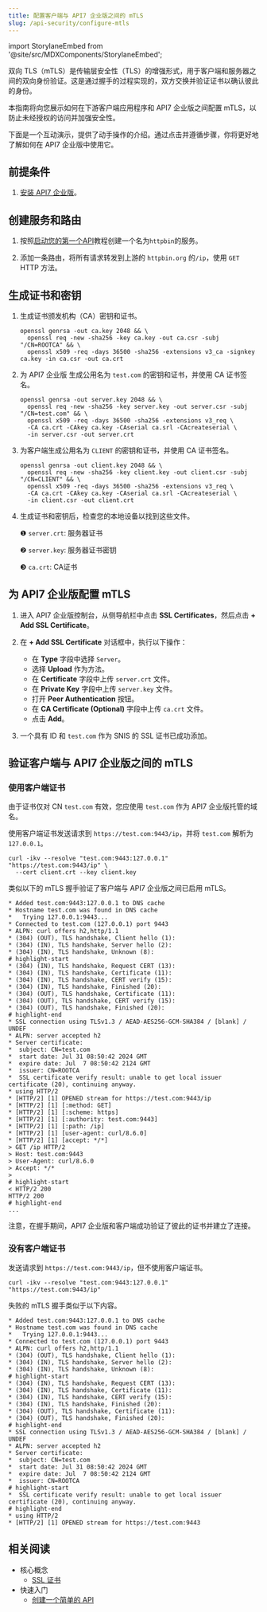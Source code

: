 ```yaml
---
title: 配置客户端与 API7 企业版之间的 mTLS
slug: /api-security/configure-mtls
---
```


import StorylaneEmbed from '@site/src/MDXComponents/StorylaneEmbed';

双向 TLS（mTLS）是传输层安全性（TLS）的增强形式，用于客户端和服务器之间的双向身份验证。这是通过握手的过程实现的，双方交换并验证证书以确认彼此的身份。

本指南将向您展示如何在下游客户端应用程序和 API7 企业版之间配置 mTLS，以防止未经授权的访问并加强安全性。

下面是一个互动演示，提供了动手操作的介绍。通过点击并遵循步骤，你将更好地了解如何在 API7 企业版中使用它。

<StorylaneEmbed src='https://app.storylane.io/demo/id1jfgxj5rgz' />

## 前提条件

1. [安装 API7 企业版](../getting-started/install-api7-ee.md)。

## 创建服务和路由

1. 按照[启动您的第一个API](../getting-started/launch-your-first-api.md)教程创建一个名为`httpbin`的服务。

2. 添加一条路由，将所有请求转发到上游的 `httpbin.org` 的`/ip`，使用 `GET` HTTP 方法。

## 生成证书和密钥

1. 生成证书颁发机构（CA）密钥和证书。

    ```
    openssl genrsa -out ca.key 2048 && \
      openssl req -new -sha256 -key ca.key -out ca.csr -subj "/CN=ROOTCA" && \
      openssl x509 -req -days 36500 -sha256 -extensions v3_ca -signkey ca.key -in ca.csr -out ca.crt
    ```

2. 为 API7 企业版 生成公用名为 `test.com` 的密钥和证书，并使用 CA 证书签名。

    ```
    openssl genrsa -out server.key 2048 && \
      openssl req -new -sha256 -key server.key -out server.csr -subj "/CN=test.com" && \
      openssl x509 -req -days 36500 -sha256 -extensions v3_req \
      -CA ca.crt -CAkey ca.key -CAserial ca.srl -CAcreateserial \
      -in server.csr -out server.crt
    ```

3. 为客户端生成公用名为 `CLIENT` 的密钥和证书，并使用 CA 证书签名。

    ```
    openssl genrsa -out client.key 2048 && \
      openssl req -new -sha256 -key client.key -out client.csr -subj "/CN=CLIENT" && \
      openssl x509 -req -days 36500 -sha256 -extensions v3_req \
      -CA ca.crt -CAkey ca.key -CAserial ca.srl -CAcreateserial \
      -in client.csr -out client.crt
    ```

4. 生成证书和密钥后，检查您的本地设备以找到这些文件。

    ❶ `server.crt`: 服务器证书 
    
    ❷ `server.key`: 服务器证书密钥 
    
    ❸ `ca.crt`: CA证书 

## 为 API7 企业版配置 mTLS

1. 进入 API7 企业版控制台，从侧导航栏中点击 **SSL Certificates**，然后点击 **+ Add SSL Certificate**。

2. 在 **+ Add SSL Certificate** 对话框中，执行以下操作：

     - 在 **Type** 字段中选择 `Server`。
     - 选择 **Upload** 作为方法。
     - 在 **Certificate** 字段中上传 `server.crt` 文件。
     - 在 **Private Key** 字段中上传 `server.key` 文件。
     - 打开 **Peer Authentication** 按钮。
     - 在 **CA Certificate (Optional)** 字段中上传 `ca.crt` 文件。
     - 点击 **Add**。

3. 一个具有 ID 和 `test.com` 作为 SNIS 的 SSL 证书已成功添加。

## 验证客户端与 API7 企业版之间的 mTLS

### 使用客户端证书

由于证书仅对 CN `test.com` 有效，您应使用 `test.com` 作为 API7 企业版托管的域名。

使用客户端证书发送请求到 `https://test.com:9443/ip`，并将 `test.com` 解析为 `127.0.0.1`。

```
curl -ikv --resolve "test.com:9443:127.0.0.1" "https://test.com:9443/ip" \
  --cert client.crt --key client.key
```

类似以下的 mTLS 握手验证了客户端与 API7 企业版之间已启用 mTLS。

```
* Added test.com:9443:127.0.0.1 to DNS cache
* Hostname test.com was found in DNS cache
*   Trying 127.0.0.1:9443...
* Connected to test.com (127.0.0.1) port 9443
* ALPN: curl offers h2,http/1.1
* (304) (OUT), TLS handshake, Client hello (1):
* (304) (IN), TLS handshake, Server hello (2):
* (304) (IN), TLS handshake, Unknown (8):
# highlight-start
* (304) (IN), TLS handshake, Request CERT (13):
* (304) (IN), TLS handshake, Certificate (11):
* (304) (IN), TLS handshake, CERT verify (15):
* (304) (IN), TLS handshake, Finished (20):
* (304) (OUT), TLS handshake, Certificate (11):
* (304) (OUT), TLS handshake, CERT verify (15):
* (304) (OUT), TLS handshake, Finished (20):
# highlight-end
* SSL connection using TLSv1.3 / AEAD-AES256-GCM-SHA384 / [blank] / UNDEF
* ALPN: server accepted h2
* Server certificate:
*  subject: CN=test.com
*  start date: Jul 31 08:50:42 2024 GMT
*  expire date: Jul  7 08:50:42 2124 GMT
*  issuer: CN=ROOTCA
*  SSL certificate verify result: unable to get local issuer certificate (20), continuing anyway.
* using HTTP/2
* [HTTP/2] [1] OPENED stream for https://test.com:9443/ip
* [HTTP/2] [1] [:method: GET]
* [HTTP/2] [1] [:scheme: https]
* [HTTP/2] [1] [:authority: test.com:9443]
* [HTTP/2] [1] [:path: /ip]
* [HTTP/2] [1] [user-agent: curl/8.6.0]
* [HTTP/2] [1] [accept: */*]
> GET /ip HTTP/2
> Host: test.com:9443
> User-Agent: curl/8.6.0
> Accept: */*
> 
# highlight-start
< HTTP/2 200 
HTTP/2 200 
# highlight-end
...
```

注意，在握手期间，API7 企业版和客户端成功验证了彼此的证书并建立了连接。

### 没有客户端证书

发送请求到 `https://test.com:9443/ip`，但不使用客户端证书。

```
curl -ikv --resolve "test.com:9443:127.0.0.1" "https://test.com:9443/ip"
```

失败的 mTLS 握手类似于以下内容。

```
* Added test.com:9443:127.0.0.1 to DNS cache
* Hostname test.com was found in DNS cache
*   Trying 127.0.0.1:9443...
* Connected to test.com (127.0.0.1) port 9443
* ALPN: curl offers h2,http/1.1
* (304) (OUT), TLS handshake, Client hello (1):
* (304) (IN), TLS handshake, Server hello (2):
* (304) (IN), TLS handshake, Unknown (8):
# highlight-start
* (304) (IN), TLS handshake, Request CERT (13):
* (304) (IN), TLS handshake, Certificate (11):
* (304) (IN), TLS handshake, CERT verify (15):
* (304) (IN), TLS handshake, Finished (20):
* (304) (OUT), TLS handshake, Certificate (11):
* (304) (OUT), TLS handshake, Finished (20):
# highlight-end
* SSL connection using TLSv1.3 / AEAD-AES256-GCM-SHA384 / [blank] / UNDEF
* ALPN: server accepted h2
* Server certificate:
*  subject: CN=test.com
*  start date: Jul 31 08:50:42 2024 GMT
*  expire date: Jul  7 08:50:42 2124 GMT
*  issuer: CN=ROOTCA
# highlight-start
*  SSL certificate verify result: unable to get local issuer certificate (20), continuing anyway.
# highlight-end
* using HTTP/2
* [HTTP/2] [1] OPENED stream for https://test.com:9443
```

## 相关阅读

* 核心概念
  * [SSL 证书](../key-concepts/services.md)
* 快速入门
  * [创建一个简单的 API](../getting-started/launch-your-first-api.md)
